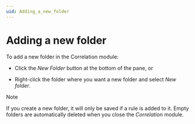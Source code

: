 ```yaml
---
uid: Adding_a_new_folder
---
```


# Adding a new folder

To add a new folder in the Correlation module:

- Click the *New Folder* button at the bottom of the pane, or

- Right-click the folder where you want a new folder and select *New folder*.

> [!NOTE]
> If you create a new folder, it will only be saved if a rule is added to it. Empty folders are automatically deleted when you close the *Correlation* module.
>
